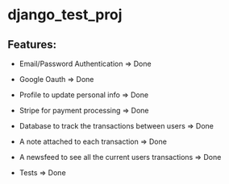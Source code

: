 # django_test_proj

## Features:
- Email/Password Authentication => Done

- Google Oauth => Done

- Profile to update personal info => Done

- Stripe for payment processing => Done

- Database to track the transactions between users => Done

- A note attached to each transaction => Done

- A newsfeed to see all the current users transactions => Done

- Tests => Done

